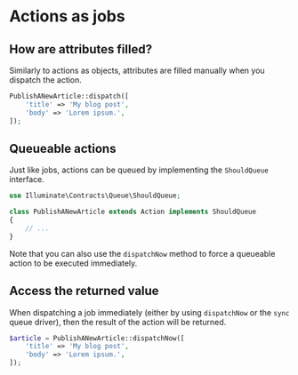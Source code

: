 # Actions as jobs

## How are attributes filled?

Similarly to actions as objects, attributes are filled manually when you dispatch the action.

```php
PublishANewArticle::dispatch([
    'title' => 'My blog post',
    'body' => 'Lorem ipsum.',
]);
```

## Queueable actions

Just like jobs, actions can be queued by implementing the `ShouldQueue` interface.

```php
use Illuminate\Contracts\Queue\ShouldQueue;

class PublishANewArticle extends Action implements ShouldQueue
{
    // ...
}
```

Note that you can also use the `dispatchNow` method to force a queueable action to be executed immediately.

## Access the returned value

When dispatching a job immediately (either by using `dispatchNow` or the `sync` queue driver), then the result of the action will be returned.

```php
$article = PublishANewArticle::dispatchNow([
    'title' => 'My blog post',
    'body' => 'Lorem ipsum.',
]);
```
